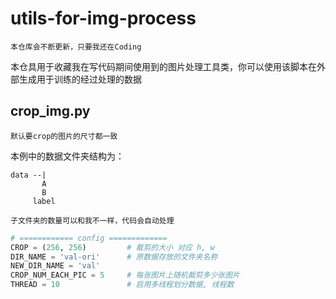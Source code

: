 # utils-for-img-process
`本仓库会不断更新，只要我还在Coding`

本仓具用于收藏我在写代码期间使用到的图片处理工具类，你可以使用该脚本在外部生成用于训练的经过处理的数据

## crop_img.py
`默认要crop的图片的尺寸都一致`

本例中的数据文件夹结构为：

    data --|  
           A
           B
         label
         
`子文件夹的数量可以和我不一样，代码会自动处理`
```python
# ============ config =============
CROP = (256, 256)         # 裁剪的大小 对应 h, w
DIR_NAME = 'val-ori'      # 原数据存放的文件夹名称
NEW_DIR_NAME = 'val'
CROP_NUM_EACH_PIC = 5     # 每张图片上随机裁剪多少张图片
THREAD = 10               # 启用多线程划分数据, 线程数
```
